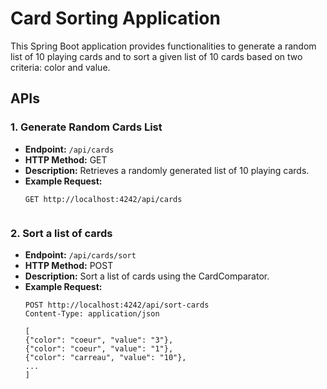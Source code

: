 # Card Sorting Application

This Spring Boot application provides functionalities to generate a random list of 10 playing cards and to sort a given list of 10 cards based on two criteria: color and value.

## APIs

### 1. Generate Random Cards List

- **Endpoint:** `/api/cards`
- **HTTP Method:** GET
- **Description:** Retrieves a randomly generated list of 10 playing cards.
- **Example Request:**
  ```http
  GET http://localhost:4242/api/cards


### 2. Sort a list of cards

- **Endpoint:** `/api/cards/sort`
- **HTTP Method:** POST
- **Description:** Sort a list of cards using the CardComparator.
- **Example Request:**
  ```http
  POST http://localhost:4242/api/sort-cards
  Content-Type: application/json
  
  [
  {"color": "coeur", "value": "3"},
  {"color": "coeur", "value": "1"},
  {"color": "carreau", "value": "10"},
  ...
  ]